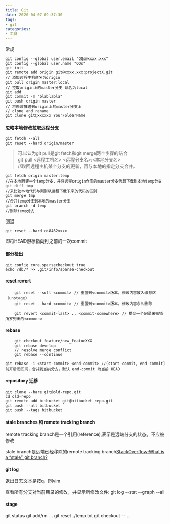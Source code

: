 ```yaml
---
title: Git
date: 2020-04-07 09:37:30
tags:
- git
categories: 
- 工具
---
```

常规
```
git config --global user.email "QQs@xxxx.xxx"
git config --global user.name "QQs"
git init
git remote add origin git@xxxx.xxx:projectX.git
// 添加远程主机命名为origin
git pull origin master:local
// 拉取origin上的master分支 命名为local
git add .
git commit -m "blablabla"
git push origin master
// 将修改推送到origin上的master分支上
// clone and rename 
git clone git@xxxxxx YourFolderName
```
#### 忽略本地修改拉取远程分支
```
git fetch --all
git reset --hard origin/master
```
> 可以认为git pull是git fetch和git merge两个步骤的结合<br>
> git pull <远程主机名> <远程分支名>:<本地分支名><br>
//取回远程主机某个分支的更新，再与本地的指定分支合并。

```
git fetch origin master:temp 
//在本地新建一个temp分支，并将远程origin仓库的master分支代码下载到本地temp分支
git diff tmp 
//来比较本地代码与刚刚从远程下载下来的代码的区别
git merge tmp
//合并temp分支到本地的master分支
git branch -d temp
//删除temp分支
```
回退
```
git reset --hard cd8462xxxx
```
即将HEAD游标指向到之前的一次commit
#### 部分检出
```
git config core.sparsecheckout true
echo /db/* >> .git/info/sparse-checkout
```
#### reset revert
```
    git reset --soft <commit> // 重置到<commit>版本，修改内容放入缓存区（unstage）
    git reset --hard <commit> // 重置到<commit>版本，修改内容永久删除

    git revert <commit-last> .. <commit-somewhere> // 提交一个记录来撤销所罗列出的<commit>
```
#### rebase
```
    git checkout feature/new_featueXXX
    git rebase develop
    // resolve merge conflict
    git rebase --continue
```
    git rebase -i <start-commit> <end-commit> //(start-commit, end-commit] 前开后闭区间，合并到当前分支，默认 end-commit 为当前 HEAD
#### repository 迁移
```
git clone --bare git@old-repo.git 
cd old-repo
git remote add bitbucket git@bitbucket-repo.git
git push --all bitbucket
git push --tags bitbucket
```

#### stale branches 和 remote tracking branch
remote tracking branch是一个引用(reference),表示是远端分支的状态，不应被修改

stale branch是远端已经移除的remote tracking branch[StackOverflow:What is a “stale” git branch?](https://stackoverflow.com/questions/29112156/what-is-a-stale-git-branch)

#### git log
退出日志文本是按q，同vim

查看所有分支对当前目录的修改，并显示所修改文件:
git log --stat --graph --all

#### stage
git status
git add/rm <file>...
git reset ./temp.txt
git checkout -- <file>...